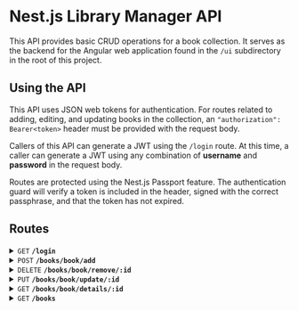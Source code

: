 # Nest.js Library Manager API

This API provides basic CRUD operations for a book collection. It serves as the backend for the Angular web application found in the `/ui` subdirectory in the root of this project.

## Using the API

This API uses JSON web tokens for authentication. For routes related to adding, editing, and updating books in the collection, an <code>"authorization": Bearer\<token></code> header must be provided with the request body.

Callers of this API can generate a JWT using the <code>/login</code> route. At this time, a caller can generate a JWT using any combination of **username** and **password** in the request body.

Routes are protected using the Nest.js Passport feature. The authentication guard will verify a token is included in the header, signed with the correct passphrase, and that the token has not expired.

## Routes

<details>
<summary>
<code>GET</code> <code><b>/login</b></code>
</summary> 
<br/>
Generate a JSON web token that will be required for all collection routes, with the exception of <code>/books</code> and <code>/books/book/details/:id</code>. 
<br/><br/>
Returns <code>HTTP 201</code> upon success.

##### Request

```
{
  "username": "username",
  "password": "password"
}
```

##### Response

```
{
  "token":"eyJhbGciOiJIUzI1NiIsInR5cCI6IkpXVCJ9.eyJleHBpcmVzIjoxNjI4NDYyMzMwLCJ1c2VyaWQiOjF9.LGte1UTgmzCg8L_FOdDPY7YsSlBeQQs3QyZDe2A7kNY"
}
```

</details>

<details>
<summary>
<code>POST</code> <code><b>/books/book/add</b></code>
</summary>
<br/>
Add a book to the collection. 
<br/><br/>
Returns <code>HTTP 201</code> upon success.

##### Request

```
{
	"isbn": "B0833FBNHV",
	"title": "The Pragmatic Programmer",
	"author": "David Thomas",
	"description": "The Pragmatic Programmer is one of those rare tech audiobooks you’ll listen, re-listen, and listen to again over the years. Whether you’re new to the field or an experienced practitioner, you’ll come away with fresh insights each and every time. ",
	"publisher": "David Thomas",
}
```

##### Response

```
{
	"isbn": "B0833FBNHV",
	"title": "The Pragmatic Programmer",
	"author": "David Thomas",
	"description": "The Pragmatic Programmer is one of those rare tech audiobooks you’ll listen, re-listen, and listen to again over the years. Whether you’re new to the field or an experienced practitioner, you’ll come away with fresh insights each and every time. ",
	"publisher": "David Thomas",
	"_id": "6598f2f57732a89e7d248c40",
	"createdAt": "2024-01-06T06:28:05.106Z",
	"updatedAt": "2024-01-06T06:28:05.106Z",
	"__v": 0
}
```

</details>

<details>
<summary>
<code>DELETE</code> <code><b>/books/book/remove/:id</b></code>
</summary> 
<br/>
Remove a book from the collection. 
<br/><br/>
Returns <code>HTTP 200</code> upon success.

##### Request

```
{
	"isbn": "B0833FBNHV",
	"title": "The Pragmatic Programmer",
	"author": "David Thomas",
	"description": "The Pragmatic Programmer is one of those rare tech audiobooks you’ll listen, re-listen, and listen to again over the years. Whether you’re new to the field or an experienced practitioner, you’ll come away with fresh insights each and every time. ",
	"publisher": "David Thomas",
}
```

##### Response

There is no body in the response. The client must validate HTTP status code to determine success.

</details>

<details>
<summary>
<code>PUT</code> <code><b>/books/book/update/:id</b></code> 
</summary>
<br/>
Update a book in the collection. The caller is only required to provide the field and value for which they wish to update; a fully formed book object is not required. 
<br/><br/>
Returns <code>HTTP 200</code> upon success.

<br/>

##### Request

```
{
	"description": "Updated description",
}
```

##### Response

```
{
	"isbn": "B0833FBNHV",
	"title": "The Pragmatic Programmer",
	"author": "David Thomas",
	"description": "Updated description",
	"publisher": "David Thomas",
	"_id": "6598f2f57732a89e7d248c40",
	"createdAt": "2024-01-06T06:29:05.106Z",
	"updatedAt": "2024-01-06T06:29:05.106Z",
	"__v": 1
}
```

</details>

<details>
<summary>
<code>GET</code> <code><b>/books/book/details/:id</b></code> 
</summary>
<br/>

Get the book object for the <code>id</code> specified.
<br/><br/>
Returns <code>HTTP 200</code> upon succes.

##### Request

Method does not require a request body. Caller only needs to provide a valid <code>id</code> in the path.

##### Response

```
{
	"isbn": "B0833FBNHV",
	"title": "The Pragmatic Programmer",
	"author": "David Thomas",
	"description": "Updated description",
	"publisher": "David Thomas",
	"_id": "6598f2f57732a89e7d248c40",
	"createdAt": "2024-01-06T06:28:05.106Z",
	"updatedAt": "2024-01-06T06:28:05.106Z",
	"__v": 0
}
```

</details>

<details>
<summary>
<code>GET</code> <code><b>/books</b></code> 
</summary>
<br/>

Get an array of book objects.
<br/><br/>
Returns <code>HTTP 200</code> upon succes.

##### Request

This method does not require a request body. Callers have access to search functionality, as well as some rudimentary pagination controls.

Callers can search the collection by providing a key/value pair for each of the fields they wish to search on/for. For example, if a caller wanted to limit results to only those books whose title include the word `book`, the caller would simply need to append `title=book` to the query string.

The pagination features for this API are incomplete. A caller can limit the maximum number of results returned from this method by including `limit=n` in the query string, where `n` is an integer value (**NOTE:** The default limit is `10`).

If the total number of results of the query exceed the limit, the caller can provide a `page=n` value to get another subset of results equal to the value of the `limit` parameter. For all queries, the first subset of results are returned in the first page (i.e. `page=1`).

As an example, if the collection contains thirty books, the caller would be required to set `page=2` to retrieve items eleven through twenty, assuming the limit is `10`. Likewise, if the caller wanted to retrieve the last ten items in the collection, the caller would need to provide `page=3` in the query string to receive items twenty one through thirty.

As this pagination implementation is incomplete, the body of the response does not include the necessary information to fully implement paginated controls in an application consuming this API. A future iteration of this method would provide a wrapper to the response body that includes a total count of records matching the query provided, as well as pagination information informing the caller which page they're currently receiving and if there are additional pages to consume.

##### Response

```
[
  {
    "_id": '6598f2f57732a89e7d248c40',
    "isbn": '978-1680507221',
    "title": 'Book One',
    "author": 'Author One',
    "description": 'Description One',
    "publisher": 'Publisher One',
    "createdAt": '2024-01-06T06:28:05.106Z',
    "updatedAt": '2024-01-06T06:28:05.106Z',
    "__v": 0,
  },
  {
    "_id": '6599a1277732a89e7d248ca4',
    "isbn": '123-4567890',
    "title": 'Book Two',
    "author": 'Author Two',
    "description": 'Description Two',
    "publisher": 'Publisher Two',
    "createdAt": '2024-01-06T18:51:19.674Z',
    "updatedAt": '2024-01-06T18:51:19.674Z',
    "__v": 0,
  },
];
```

</details>

